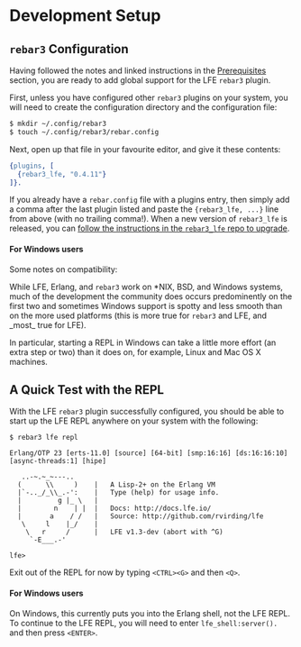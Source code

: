 # Development Setup

## `rebar3` Configuration
Having followed the notes and linked instructions in the [Prerequisites](prereq.html) section, you are ready to add global support for the LFE `rebar3` plugin.

First, unless you have configured other `rebar3` plugins on your system, you will need to create the configuration directory and the configuration file:

```bash
$ mkdir ~/.config/rebar3
$ touch ~/.config/rebar3/rebar.config
```

Next, open up that file in your favourite editor, and give it these contents:

```erlang
{plugins, [
  {rebar3_lfe, "0.4.11"}
]}.
```

If you already have a `rebar.config` file with a plugins entry, then simply add a comma after the last plugin listed and paste the `{rebar3_lfe, ...}` line from above (with no trailing comma!). When a new version of `rebar3_lfe` is released, you can [follow the instructions in the `rebar3_lfe` repo to upgrade](https://github.com/lfe/rebar3#upgrading-rebar3_lfe-globally).

<div class="alert alert-info">
  <h4 class="alert-heading">
    <i class="fa fa-info-circle" aria-hidden="true"></i>
    For Windows users
  </h4>
  <p class="mb-0">Some notes on compatibility:</p>
  <p class="mb-0">
    While LFE, Erlang, and <code>rebar3</code> work on *NIX, BSD, and Windows systems, much of the development the community does occurs predominently on the first two and sometimes Windows support is spotty and less smooth than on the more used platforms (this is more true for <code>rebar3</code> and LFE, and _most_ true for LFE).

In particular, starting a REPL in Windows can take a little more effort (an extra step or two) than it does on, for example, Linux and Mac OS X machines.
  </p>
</div>

## A Quick Test with the REPL

With the LFE `rebar3` plugin successfully configured, you should be able to start up the LFE REPL anywhere on your system with the following:

```shell
$ rebar3 lfe repl
```
```text
Erlang/OTP 23 [erts-11.0] [source] [64-bit] [smp:16:16] [ds:16:16:10] [async-threads:1] [hipe]

   ..-~.~_~---..
  (      \\     )    |   A Lisp-2+ on the Erlang VM
  |`-.._/_\\_.-':    |   Type (help) for usage info.
  |         g |_ \   |
  |        n    | |  |   Docs: http://docs.lfe.io/
  |       a    / /   |   Source: http://github.com/rvirding/lfe
   \     l    |_/    |
    \   r     /      |   LFE v1.3-dev (abort with ^G)
     `-E___.-'

lfe>
```

Exit out of the REPL for now by typing `<CTRL><G>` and then `<Q>`.

<div class="alert alert-warning">
  <h4 class="alert-heading">
    <i class="fa fa-exclamation-triangle" aria-hidden="true"></i>
    For Windows users
  </h4>
  <p class="mb-0">
    On Windows, this currently puts you into the Erlang shell, not the LFE REPL. To continue to the LFE REPL, you will need to enter <code>lfe_shell:server().</code> and then press <code>&lt;ENTER&gt;</code>.
  </p>
</div>

